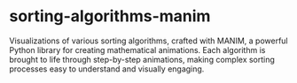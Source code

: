 # sorting-algorithms-manim
Visualizations of various sorting algorithms, crafted with MANIM, a powerful Python library for creating mathematical animations. Each algorithm is brought to life through step-by-step animations, making complex sorting processes easy to understand and visually engaging.
